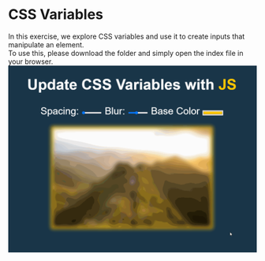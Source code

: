 # CSS Variables
In this exercise, we explore CSS variables and use it to create inputs that manipulate an element.\
To use this, please download the folder and simply open the index file in your browser. \
![](CSSVariables.gif)
